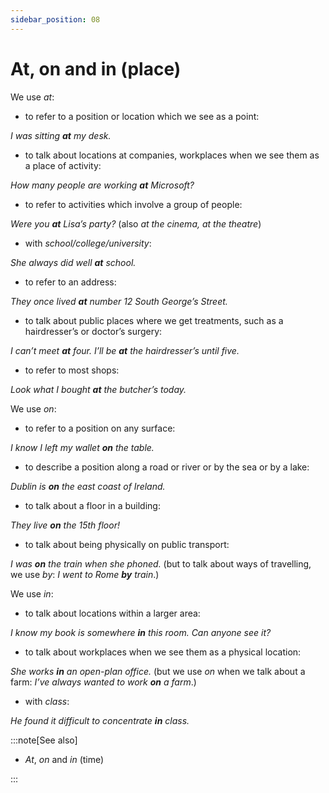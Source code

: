 ```yaml
---
sidebar_position: 08
---
```


# At, on and in (place)

We use *at*:

- to refer to a position or location which we see as a point:

*I was sitting **at** my desk.*

- to talk about locations at companies, workplaces when we see them as a place of activity:

*How many people are working **at** Microsoft?*

- to refer to activities which involve a group of people:

*Were you **at** Lisa’s party?* (also *at the cinema, at the theatre*)

- with *school/college/university*:

*She always did well **at** school.*

- to refer to an address:

*They once lived **at** number 12 South George’s Street.*

- to talk about public places where we get treatments, such as a hairdresser’s or doctor’s surgery:

*I can’t meet **at** four. I’ll be **at** the hairdresser’s until five.*

- to refer to most shops:

*Look what I bought **at** the butcher’s today.*

We use *on*:

- to refer to a position on any surface:

*I know I left my wallet **on** the table.*

- to describe a position along a road or river or by the sea or by a lake:

*Dublin is **on** the east coast of Ireland.*

- to talk about a floor in a building:

*They live **on** the 15th floor!*

- to talk about being physically on public transport:

*I was **on** the train when she phoned.* (but to talk about ways of travelling, we use *by*: *I went to Rome **by** train*.)

We use *in*:

- to talk about locations within a larger area:

*I know my book is somewhere **in** this room. Can anyone see it?*

- to talk about workplaces when we see them as a physical location:

*She works **in** an open-plan office.* (but we use *on* when we talk about a farm: *I’ve always wanted to work **on** a farm*.)

- with *class*:

*He found it difficult to concentrate **in** class.*

:::note[See also]

- *At*, *on* and *in* (time)

:::
